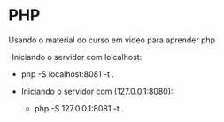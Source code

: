 # PHP
Usando o material do curso em video para aprender php

-Iniciando o servidor com lolcalhost:
  - php -S localhost:8081 -t .

- Iniciando o servidor com (127.0.0.1:8080):
  - php -S 127.0.0.1:8081 -t . 
